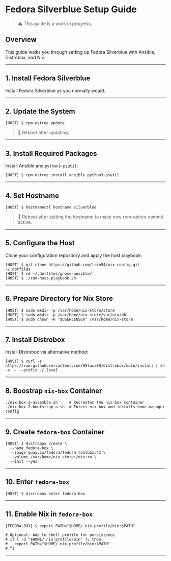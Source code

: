 # Fedora Silverblue Setup Guide

> ⚠️ This guide is a work in progress.

## Overview

This guide walks you through setting up Fedora Silverblue with Ansible, Distrobox, and Nix.

______________________________________________________________________

## 1. Install Fedora Silverblue

Install Fedora Silverblue as you normally would.

______________________________________________________________________

## 2. Update the System

```shell
[HOST] $ rpm-ostree update
```

> 🔁 Reboot after updating.

______________________________________________________________________

## 3. Install Required Packages

Install Ansible and `python3-psutil`:

```shell
[HOST] $ rpm-ostree install ansible python3-psutil
```

______________________________________________________________________

## 4. Set Hostname

```shell
[HOST] $ hostnamectl hostname silverblue
```

> 🔁 Reboot after setting the hostname to make new rpm-ostree commit active.

______________________________________________________________________

## 5. Configure the Host

Clone your configuration repository and apply the host playbook:

```shell
[HOST] $ git clone https://github.com/trin94/nix-config.git ~/.dotfiles
[HOST] $ cd ~/.dotfiles/gnome-ansible/
[HOST] $ ./run-host-playbook.sh
```

______________________________________________________________________

## 6. Prepare Directory for Nix Store

```shell
[HOST] $ sudo mkdir -p /var/home/nix-store/store
[HOST] $ sudo mkdir -p /var/home/nix-store/var/nix/db
[HOST] $ sudo chown -R "$USER:$USER" /var/home/nix-store
```

______________________________________________________________________

## 7. Install Distrobox

Install Distrobox via alternative method:

```shell
[HOST] $ curl -s https://raw.githubusercontent.com/89luca89/distrobox/main/install | sh -s -- --prefix ~/.local
```

______________________________________________________________________

## 8. Boostrap `nix-box` Container

```shell
./nix-box-1-assemble.sh     # Recreates the nix-box container
./nix-box-2-bootstrap-a.sh  # Enters nix-box and installs home-manager config
```

______________________________________________________________________

## 9. Create `fedora-box` Container

```shell
[HOST] $ distrobox create \
  --name fedora-box \
  --image quay.io/fedora/fedora-toolbox:42 \
  --volume /var/home/nix-store:/nix:ro \
  --init --yes
```

______________________________________________________________________

## 10. Enter `fedora-box`

```shell
[HOST] $ distrobox enter fedora-box
```

______________________________________________________________________

## 11. Enable Nix in `fedora-box`

```shell
[FEDORA-BOX] $ export PATH="$HOME/.nix-profile/bin:$PATH"

# Optional: Add to shell profile for persistence
# if [ -d "$HOME/.nix-profile/bin" ]; then
#   export PATH="$HOME/.nix-profile/bin:$PATH"
# fi
```

______________________________________________________________________

